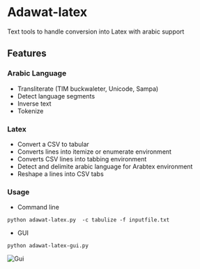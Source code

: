 # Adawat-latex
Text tools to handle conversion into Latex with arabic support


## Features
### Arabic Language
* Transliterate (TIM buckwaleter, Unicode, Sampa)
* Detect language segments
* Inverse text
* Tokenize
### Latex
* Convert a CSV to tabular
* Converts lines into itemize or enumerate environment
* Converts CSV lines into tabbing environment
* Detect and delimite arabic language for Arabtex environment
* Reshape a lines into CSV tabs


### Usage 
 * Command line
 ```
 python adawat-latex.py  -c tabulize -f inputfile.txt
 ```
 
 * GUI
 ```
 python adawat-latex-gui.py
 ```
 
 ![Gui](docs/latex-adawat.png)
